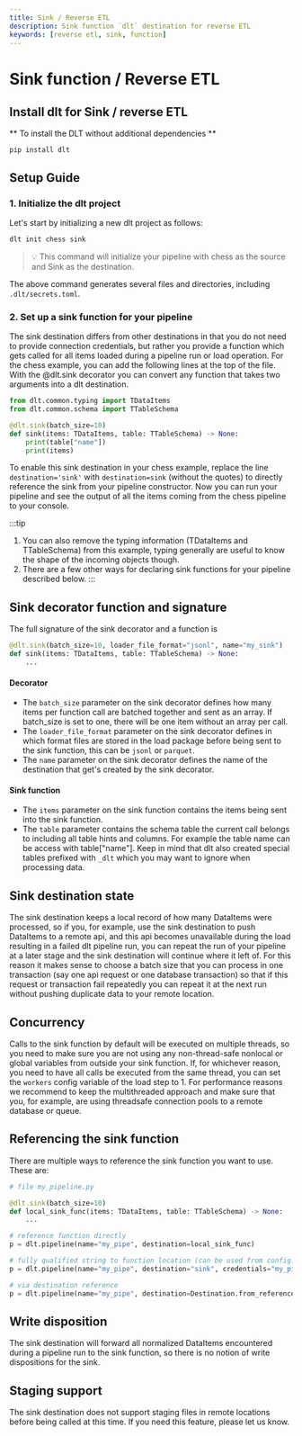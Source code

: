 ```yaml
---
title: Sink / Reverse ETL
description: Sink function `dlt` destination for reverse ETL
keywords: [reverse etl, sink, function]
---
```


# Sink function / Reverse ETL

## Install dlt for Sink / reverse ETL
** To install the DLT without additional dependencies **
```
pip install dlt
```

## Setup Guide
### 1. Initialize the dlt project

Let's start by initializing a new dlt project as follows:

```bash
dlt init chess sink
```
> 💡 This command will initialize your pipeline with chess as the source and Sink as the destination.

The above command generates several files and directories, including `.dlt/secrets.toml`.

### 2. Set up a sink function for your pipeline
The sink destination differs from other destinations in that you do not need to provide connection credentials, but rather you provide a function which 
gets called for all items loaded during a pipeline run or load operation. For the chess example, you can add the following lines at the top of the file.
With the @dlt.sink decorator you can convert any function that takes two arguments into a dlt destination. 

```python
from dlt.common.typing import TDataItems
from dlt.common.schema import TTableSchema

@dlt.sink(batch_size=10)
def sink(items: TDataItems, table: TTableSchema) -> None:
    print(table["name"])
    print(items)
```

To enable this sink destination in your chess example, replace the line `destination='sink'` with `destination=sink` (without the quotes) to directly reference
the sink from your pipeline constructor. Now you can run your pipeline and see the output of all the items coming from the chess pipeline to your console.

:::tip
1. You can also remove the typing information (TDataItems and TTableSchema) from this example, typing generally are useful to know the shape of the incoming objects though.
2. There are a few other ways for declaring sink functions for your pipeline described below.
:::

## Sink decorator function and signature

The full signature of the sink decorator and a function is

```python
@dlt.sink(batch_size=10, loader_file_format="jsonl", name="my_sink")
def sink(items: TDataItems, table: TTableSchema) -> None:
    ...
```

#### Decorator
* The `batch_size` parameter on the sink decorator defines how many items per function call are batched together and sent as an array. If batch_size is set to one, 
there will be one item without an array per call.
* The `loader_file_format` parameter on the sink decorator defines in which format files are stored in the load package before being sent to the sink function, 
this can be `jsonl` or `parquet`.
* The `name` parameter on the sink decorator defines the name of the destination that get's created by the sink decorator. 

#### Sink function
* The `items` parameter on the sink function contains the items being sent into the sink function. 
* The `table` parameter contains the schema table the current call belongs to including all table hints and columns. For example the table name can be access with table["name"]. Keep in mind that dlt also created special tables prefixed with `_dlt` which you may want to ignore when processing data.

## Sink destination state
The sink destination keeps a local record of how many DataItems were processed, so if you, for example, use the sink destination to push DataItems to a remote api, and this
api becomes unavailable during the load resulting in a failed dlt pipeline run, you can repeat the run of your pipeline at a later stage and the sink destination will continue 
where it left of. For this reason it makes sense to choose a batch size that you can process in one transaction (say one api request or one database transaction) so that if this
request or transaction fail repeatedly you can repeat it at the next run without pushing duplicate data to your remote location.

## Concurrency
Calls to the sink function by default will be executed on multiple threads, so you need to make sure you are not using any non-thread-safe nonlocal or global variables from outside
your sink function. If, for whichever reason, you need to have all calls be executed from the same thread, you can set the `workers` config variable of the load step to 1. For performance
reasons we recommend to keep the multithreaded approach and make sure that you, for example, are using threadsafe connection pools to a remote database or queue.

## Referencing the sink function
There are multiple ways to reference the sink function you want to use. These are:

```python
# file my_pipeline.py

@dlt.sink(batch_size=10)
def local_sink_func(items: TDataItems, table: TTableSchema) -> None:
    ...

# reference function directly
p = dlt.pipeline(name="my_pipe", destination=local_sink_func)

# fully qualified string to function location (can be used from config.toml or env vars)
p = dlt.pipeline(name="my_pipe", destination="sink", credentials="my_pipeline.local_sink_func")

# via destination reference
p = dlt.pipeline(name="my_pipe", destination=Destination.from_reference("sink", credentials=local_sink_func, environment="staging"))
```

## Write disposition

The sink destination will forward all normalized DataItems encountered during a pipeline run to the sink function, so there is no notion of write dispositions for the sink.

## Staging support

The sink destination does not support staging files in remote locations before being called at this time. If you need this feature, please let us know.

